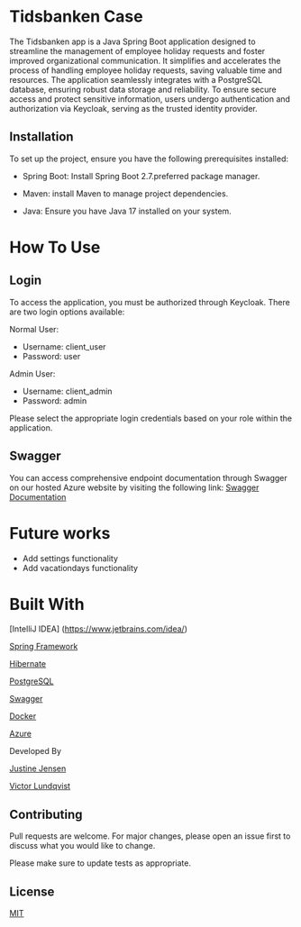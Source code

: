 # Tidsbanken Case 


The Tidsbanken app is a Java Spring Boot application designed to streamline the management of employee holiday requests and foster improved organizational communication. It simplifies and accelerates the process of handling employee holiday requests, saving valuable time and resources. The application seamlessly integrates with a PostgreSQL database, ensuring robust data storage and reliability. To ensure secure access and protect sensitive information, users undergo authentication and authorization via Keycloak, serving as the trusted identity provider.

## Installation

To set up the project, ensure you have the following prerequisites installed:

- Spring Boot: Install Spring Boot 2.7.preferred package manager.

- Maven: install Maven to manage project dependencies.

- Java: Ensure you have Java 17 installed on your system. 

# How To Use
## Login
To access the application, you must be authorized through Keycloak. There are two login options available:

Normal User:

- Username: client_user
- Password: user

Admin User:
- Username: client_admin
- Password: admin

Please select the appropriate login credentials based on your role within the application.

## Swagger
You can access comprehensive endpoint documentation through Swagger on our hosted Azure website by visiting the following link: [Swagger Documentation](https://tbanken.azurewebsites.net/swagger-ui/index.html#/) 

# Future works
- Add settings functionality
- Add vacationdays functionality

# Built With
[IntelliJ IDEA] (https://www.jetbrains.com/idea/)

[Spring Framework](https://spring.io/)

[Hibernate](https://hibernate.org/)

[PostgreSQL](https://www.postgresql.org/)

[Swagger](https://swagger.io/)

[Docker](https://www.docker.com/)

[Azure](https://portal.azure.com)

Developed By

[Justine Jensen](
JustineJensen)

[Victor Lundqvist](victorlun)


## Contributing

Pull requests are welcome. For major changes, please open an issue first
to discuss what you would like to change.

Please make sure to update tests as appropriate.

## License

[MIT](https://choosealicense.com/licenses/mit/)
